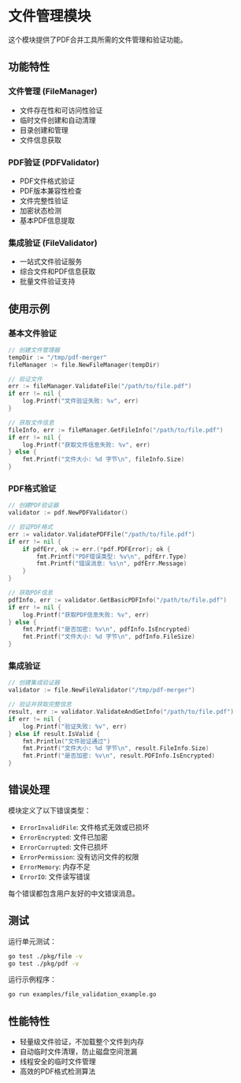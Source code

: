 # 文件管理模块

这个模块提供了PDF合并工具所需的文件管理和验证功能。

## 功能特性

### 文件管理 (FileManager)
- 文件存在性和可访问性验证
- 临时文件创建和自动清理
- 目录创建和管理
- 文件信息获取

### PDF验证 (PDFValidator)
- PDF文件格式验证
- PDF版本兼容性检查
- 文件完整性验证
- 加密状态检测
- 基本PDF信息提取

### 集成验证 (FileValidator)
- 一站式文件验证服务
- 综合文件和PDF信息获取
- 批量文件验证支持

## 使用示例

### 基本文件验证

```go
// 创建文件管理器
tempDir := "/tmp/pdf-merger"
fileManager := file.NewFileManager(tempDir)

// 验证文件
err := fileManager.ValidateFile("/path/to/file.pdf")
if err != nil {
    log.Printf("文件验证失败: %v", err)
}

// 获取文件信息
fileInfo, err := fileManager.GetFileInfo("/path/to/file.pdf")
if err != nil {
    log.Printf("获取文件信息失败: %v", err)
} else {
    fmt.Printf("文件大小: %d 字节\n", fileInfo.Size)
}
```

### PDF格式验证

```go
// 创建PDF验证器
validator := pdf.NewPDFValidator()

// 验证PDF格式
err := validator.ValidatePDFFile("/path/to/file.pdf")
if err != nil {
    if pdfErr, ok := err.(*pdf.PDFError); ok {
        fmt.Printf("PDF错误类型: %v\n", pdfErr.Type)
        fmt.Printf("错误消息: %s\n", pdfErr.Message)
    }
}

// 获取PDF信息
pdfInfo, err := validator.GetBasicPDFInfo("/path/to/file.pdf")
if err != nil {
    log.Printf("获取PDF信息失败: %v", err)
} else {
    fmt.Printf("是否加密: %v\n", pdfInfo.IsEncrypted)
    fmt.Printf("文件大小: %d 字节\n", pdfInfo.FileSize)
}
```

### 集成验证

```go
// 创建集成验证器
validator := file.NewFileValidator("/tmp/pdf-merger")

// 验证并获取完整信息
result, err := validator.ValidateAndGetInfo("/path/to/file.pdf")
if err != nil {
    log.Printf("验证失败: %v", err)
} else if result.IsValid {
    fmt.Println("文件验证通过")
    fmt.Printf("文件大小: %d 字节\n", result.FileInfo.Size)
    fmt.Printf("是否加密: %v\n", result.PDFInfo.IsEncrypted)
}
```

## 错误处理

模块定义了以下错误类型：

- `ErrorInvalidFile`: 文件格式无效或已损坏
- `ErrorEncrypted`: 文件已加密
- `ErrorCorrupted`: 文件已损坏
- `ErrorPermission`: 没有访问文件的权限
- `ErrorMemory`: 内存不足
- `ErrorIO`: 文件读写错误

每个错误都包含用户友好的中文错误消息。

## 测试

运行单元测试：

```bash
go test ./pkg/file -v
go test ./pkg/pdf -v
```

运行示例程序：

```bash
go run examples/file_validation_example.go
```

## 性能特性

- 轻量级文件验证，不加载整个文件到内存
- 自动临时文件清理，防止磁盘空间泄漏
- 线程安全的临时文件管理
- 高效的PDF格式检测算法